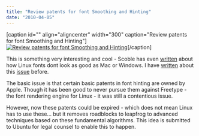 ```yaml
---
title: "Review patents for font Smoothing and Hinting"
date: "2010-04-05"
---
```


\[caption id="" align="aligncenter" width="300" caption="Review patents for font Smoothing and Hinting"\][![Review patents for font Smoothing and Hinting](http://brainstorm.ubuntu.com/idea/24276/image/1/ "Review patents for font Smoothing and Hinting")](http://brainstorm.ubuntu.com/idea/24276/)\[/caption\]

This is something very interesting and cool - Scoble has even [written](http://scobleizer.com/2006/08/17/linux-achilles-heel-fonts/) about how Linux fonts dont look as good as Mac or Windows. I have [written](http://sandeep.wordpress.com/2008/01/03/a-tale-of-freetype-and-apple/) about this [issue](http://sandeep.wordpress.com/2009/11/08/linux-and-the-quest-for-eye-candy/) before.

The basic issue is that certain basic patents in font hinting are owned by Apple. Though it has been good to never pursue them against Freetype - the font rendering engine for Linux - it was still a contentious issue.

However, now these patents could be expired - which does not mean Linux has to use these... but it removes roadblocks to leapfrog to advanced techniques based on these fundamental algorithms. This idea is submitted to Ubuntu for legal counsel to enable this to happen.
